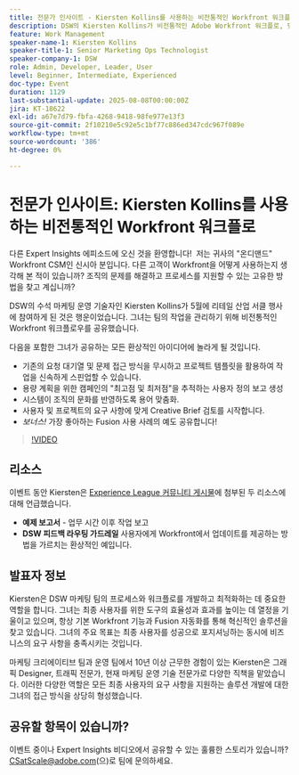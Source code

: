 ```yaml
---
title: 전문가 인사이트 - Kiersten Kollins를 사용하는 비전통적인 Workfront 워크플로
description: DSW의 Kiersten Kollins가 비전통적인 Adobe Workfront 워크플로, 맞춤형 보고 및 Fusion 자동화를 사용하여 마케팅 운영을 최적화하고 팀 효율성을 높이는 방법을 알아봅니다.
feature: Work Management
speaker-name-1: Kiersten Kollins
speaker-title-1: Senior Marketing Ops Technologist
speaker-company-1: DSW
role: Admin, Developer, Leader, User
level: Beginner, Intermediate, Experienced
doc-type: Event
duration: 1129
last-substantial-update: 2025-08-08T00:00:00Z
jira: KT-18622
exl-id: a67e7d79-fbfa-4268-9418-98fe977e13f3
source-git-commit: 2f10210e5c92e5c1bf77c886ed347cdc967f089e
workflow-type: tm+mt
source-wordcount: '386'
ht-degree: 0%

---
```


# 전문가 인사이트: Kiersten Kollins를 사용하는 비전통적인 Workfront 워크플로

다른 Expert Insights 에피소드에 오신 것을 환영합니다!  저는 귀사의 &quot;온디맨드&quot; Workfront CSM인 신시아 분입니다. 다른 고객이 Workfront을 어떻게 사용하는지 생각해 본 적이 있습니까? 조직의 문제를 해결하고 프로세스를 지원할 수 있는 고유한 방법을 찾고 계십니까?  

DSW의 수석 마케팅 운영 기술자인 Kiersten Kollins가 5월에 리테일 산업 서클 행사에 참여하게 된 것은 행운이었습니다. 그녀는 팀의 작업을 관리하기 위해 비전통적인 Workfront 워크플로우를 공유했습니다.  

다음을 포함한 그녀가 공유하는 모든 환상적인 아이디어에 놀라게 될 것입니다. 

* 기존의 요청 대기열 및 문제 접근 방식을 무시하고 프로젝트 템플릿을 활용하여 작업을 신속하게 스핀업할 수 있습니다. 
* 용량 계획을 위한 캠페인의 &quot;최고점 및 최저점&quot;을 추적하는 사용자 정의 보고 생성 
* 시스템이 조직의 문화를 반영하도록 용어 맞춤화. 
* 사용자 및 프로젝트의 요구 사항에 맞게 Creative Brief 검토를 시작합니다. 
* *보너스!* 가장 좋아하는 Fusion 사용 사례의 예도 공유합니다!

>[!VIDEO](https://video.tv.adobe.com/v/3469900/?learn=on&enablevpops)

## 리소스

이벤트 동안 Kiersten은 [Experience League 커뮤니티 게시물](https://experienceleaguecommunities.adobe.com/t5/workfront-discussions/video-august-2024-workfront-expert-insights-non-traditional/td-p/694315)에 첨부된 두 리소스에 대해 언급했습니다.
* **예제 보고서** - 업무 시간 이후 작업 보고 
* **DSW 피드백 라우팅 가드레일** 사용자에게 Workfront에서 업데이트를 제공하는 방법을 가르치는 환상적인 예입니다. 

## 발표자 정보 

Kiersten은 DSW 마케팅 팀의 프로세스와 워크플로를 개발하고 최적화하는 데 중요한 역할을 합니다. 그녀는 최종 사용자를 위한 도구의 효율성과 효과를 높이는 데 열정을 기울이고 있으며, 항상 기본 Workfront 기능과 Fusion 자동화를 통해 혁신적인 솔루션을 찾고 있습니다. 그녀의 주요 목표는 최종 사용자를 성공으로 포지셔닝하는 동시에 비즈니스의 요구 사항을 충족시키는 것입니다.   

마케팅 크리에이티브 팀과 운영 팀에서 10년 이상 근무한 경험이 있는 Kiersten은 그래픽 Designer, 트래픽 전문가, 현재 마케팅 운영 기술 전문가로 다양한 직책을 맡았습니다. 이러한 다양한 역할은 모든 최종 사용자의 요구 사항을 지원하는 솔루션 개발에 대한 그녀의 접근 방식을 상당히 형성했습니다. 

## 공유할 항목이 있습니까?

이벤트 중이나 Expert Insights 비디오에서 공유할 수 있는 훌륭한 스토리가 있습니까? [CSatScale@adobe.com](mailto:CSatScale@adobe.com)(으)로 팀에 문의하세요.
